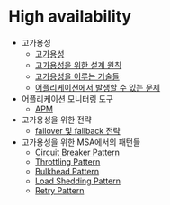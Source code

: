 # High availability

- 고가용성
  - [고가용성](./고가용성.md)
  - [고가용성을 위한 설계 원칙](./고가용성을%20위한%20설계%20원칙.md)
  - [고가용성을 이루는 기술들](./고가용성을%20이루는%20기술들.md)
  - [어플리케이션에서 발생할 수 있는 문제](./어플리케이션에서%20발생할%20수%20있는%20문제.md)
- 어플리케이션 모니터링 도구
  - [APM](./APM.md)
- 고가용성을 위한 전략
  - [failover 및 fallback 전략](./failover%20및%20fallback%20전략.md)
- 고가용성을 위한 MSA에서의 패턴들
  - [Circuit Breaker Pattern](./Pattern%20for%20MSA/Circuit%20Breaker%20Pattern.md)
  - [Throttling Pattern](./Pattern%20for%20MSA/Throttling%20Pattern.md)
  - [Bulkhead Pattern](./Pattern%20for%20MSA/Bulkhead%20Pattern.md)
  - [Load Shedding Pattern](./Pattern%20for%20MSA/Load%20Shedding%20Pattern.md)
  - [Retry Pattern](./Pattern%20for%20MSA/Retry%20Pattern.md)
